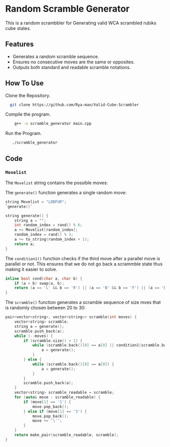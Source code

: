 # Random Scramble Generator

This is a random scrambbler for Generating valid WCA scrambled rubiks cube states.


## Features

- Generates a random scramble sequence.
- Ensures no consecutive moves are the same or opposites.
- Outputs both standard and readable scramble notations.

## How To Use

Clone the Repository.

```bash
  git clone https://github.com/Rya-man/Valid-Cube-Scrambler
```
Compile the program.

```bash
    g++ -o scramble_generator main.cpp

```
Run the Program.
 ``` bash
    ./scramble_generator
```

## Code

### `Movelist`

The `Movelist` string contains the possible moves:

The `generate()` function generates a single random move:
```cpp
string Movelist = "LDBFUR";
`generate()`

string generate() {
    string a = "";
    int random_index = rand() % 6;
    a += Movelist[random_index];
    random_index = rand() % 3;
    a += to_string(random_index + 1);
    return a;
}
```

The `condition1()` function checks if the third move after a parallel move is parallel or not. This ensures that we do not go back a scrammble state thus making it easier to solve.
```cpp
inline bool cond(char a, char b) {
    if (a > b) swap(a, b);
    return (a == 'L' && b == 'R') || (a == 'B' && b == 'F') || (a == 'D' && b == 'U');
}
```
The `scramble()` function generates a scramble sequence of size mves that is randomly chosen between 20 to 30:
```cpp
pair<vector<string>, vector<string>> scramble(int moves) {
    vector<string> scramble;
    string a = generate();
    scramble.push_back(a);
    while (--moves) {
        if (scramble.size() > 1) {
            while (scramble.back()[0] == a[0] || condition1(scramble.back()[0], a[0])) {
                a = generate();
            }
        } else {
            while (scramble.back()[0] == a[0]) {
                a = generate();
            }
        }
        scramble.push_back(a);
    }
    vector<string> scramble_readable = scramble;
    for (auto& move : scramble_readable) {
        if (move[1] == '1') {
            move.pop_back();
        } else if (move[1] == '3') {
            move.pop_back();
            move += '\'';
        }
    }
    return make_pair(scramble_readable, scramble);
}
```

